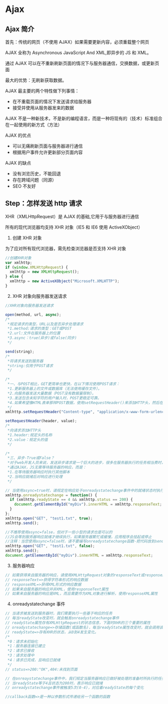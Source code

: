# Ajax

## Ajax 简介

首先：传统的网页（不使用 AJAX）如果需要更新内容，必须重载整个网页

AJAX 全称为 Asynchronous JavaScript And XML,即异步的 JS 和 XML。

通过 AJAX 可以在不重新刷新页面的情况下与服务器通信，交换数据，或更新页面

最大的优势：无刷新获取数据。

AJAX 最主要的两个特性做下列事情：

- 在不重载页面的情况下发送请求给服务器
- 接受并使用从服务器发来的数据

AJAX 不是一种新技术，不是新的编程语言，而是一种将现有的（技术）标准组合在一起使用的新方式（方法）

AJAX 的优点

- 可以无痛刷新页面与服务器进行通信
- 根据用户事件允许更新部分页面内容

AJAX 的缺点

- 没有浏览历史，不能回退
- 存在跨域问题（同源）
- SEO 不友好

## Step：怎样发送 http 请求

XHR（XMLHttpRequest）是 AJAX 的基础,它用于与服务器进行通信

所有的现代浏览器均支持 XHR 对象（IE5 和 IE6 使用 ActiveXObject）

1. 创建 XHR 对象

为了应对所有现代浏览器，需先检查浏览器是否支持 XHR 对象

```jsx
//创建XHR对象
var xmlhttp;
if (window.XMLHttpRequest) {
  xmlhttp = new XMLHttpRequest();
} else {
  xmlhttp = new ActiveXObject("Microsoft.XMLHTTP");
}
```

2.  XHR 对象向服务器发送请求

```jsx
//XHR对象向服务器发送请求

open(method, url, async);
/*
 *规定请求的类型，URL以及是否异步处理请求
 *1.method:请求的类型：GET或POST
 *2.url:文件在服务器上的位置
 *3.async：true(异步)或false(同步)
 */

send(string);
/*
 *将请求发送到服务器
 *string:仅用于POST请求
 */

/*
 *一、与POST相比，GET更简单也更快，在以下情况使用POST请求：
 *1.更新服务器上的文件或数据库（无法使用缓存文件）。
 *2.向服务器发送大量数据（POST没有数据量限制）。
 *3.发送包含未知字符的用户输入时，POST更稳定可靠。
 *4.如果希望像HTML表单那样POST数据，使用setRequestHeader()来添加HTTP头，然后在send（）方法中规定您希望发送的数据。
 */
xmlhttp.setRequestHeader("Content-type", "application/x-www-form-urlencoded");

setRequestHeader(header, value);
/*
 *向请求添加HTTP头
 *1.header:规定头的名称
 *2.value：规定头的值
 */

/*
 *三、异步-True或False？
 *对于web开发人员来说，发送异步请求是一个巨大的进步，很多在服务器执行的任务相当费时，AJAX出现之前，这可能会引起应用程挂起或停止
 *通过AJAX，JS无需等待服务器的响应，而是：
 *1.在等待服务器响应时执行其他脚本
 *2.当响应就绪后对响应进行处理
 */

// 当使用async=true时，请规定在响应处于onreadystatechange事件中的就绪状态时执行的函数
xmlhttp.onreadystatechange = function() {
  if (xmlhttp.readyState == 4 && xmlhttp.status == 200) {
    document.getElementById("myDiv").innerHTML = xmlhttp.responseText;
  }
};
xmlhttp.open("GET", "test1.txt", true);
xmlhttp.send();

//不推荐使用async=false，但对于一些小型的请求也是可以的
//JS会等到服务器响应就绪才继续执行，如果服务器繁忙或缓慢，应用程序会挂起或停止
//注释：当您使用async=false时，请不要编写onreadystatechange函数-把代码放到send()语句后面即可
xmlhttp.open("GET", "test1.txt", false);
xmlhttp.send();
document.getElementById("myDiv").innerHTML = xmlhttp.responseText;
```

3.  服务器响应

```jsx
// 如需获得来自服务器的响应，请使用XMLHttpRequest对象的responseText或responseXML属性
// responseText=>获得字符串形式的响应数据
// responseXML=>获得XML形式的响应数据
// 如果来自服务器的响应并非XML，使用responseText属性
// 如果来自服务器的响应是XML，而且需要作为XML对象进行解析，使用responseXML属性
```

4.  onreadystatechange 事件

```jsx
// 当请求被发送到服务器时，我们需要执行一些基于响应的任务
// 每当readyState改变时，就会触发onreadystatechange事件
// readyState属性存有XMLHttpRequest的状态信息，下面时XHR的三个重要的属性
// oreadystatechange=>存储函数(或函数名)，每当readyState属性改变时，就会调用该函数
// readyState=>存有XHR的状态，从0到4发生变化。
/*
 *0：请求未初始化
 *1：服务器连接已建立
 *2：请求已接收
 *3：请求处理中
 *4：请求已完成，且响应已就绪
 */
// status=>200:"OK",404:未找到页面

// 在onreaystatechange事件中，我们规定当服务器响应已做好被处理的准备时所执行的任务
// 当readyState等于4且状态为200时，表示响应已就绪
// onreadystatechange事件被触发5次(0-4)，对应着readyState的每个变化

//callback函数=>是一种以参数形式传递给另一个函数的函数
```
